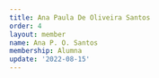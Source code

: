 ```yaml
---
title: Ana Paula De Oliveira Santos
order: 4
layout: member
name: Ana P. O. Santos
membership: Alumna
update: '2022-08-15'
---
```


